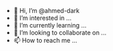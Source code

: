 - 👋 Hi, I’m @ahmed-dark
- 👀 I’m interested in ...
- 🌱 I’m currently learning ...
- 💞️ I’m looking to collaborate on ...
- 📫 How to reach me ...

<!---
ahmed-dark/ahmed-dark is a ✨ special ✨ repository because its `README.md` (this file) appears on your GitHub profile.
You can click the Preview link to take a look at your changes.
--->
